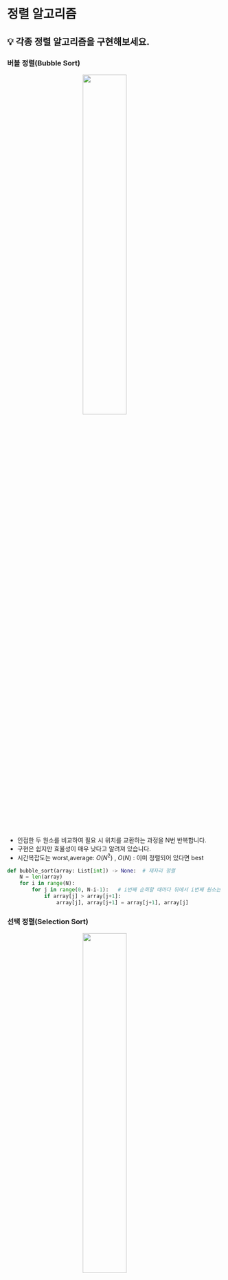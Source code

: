 # 정렬 알고리즘

## 💡 각종 정렬 알고리즘을 구현해보세요.

### 버블 정렬(Bubble Sort)

<p align="center"><img src="./images/bubble.gif" align="center" style="margin-right: 50;" width="45%"></p>

- 인접한 두 원소를 비교하여 필요 시 위치를 교환하는 과정을 N번 반복합니다.
- 구현은 쉽지만 효율성이 매우 낮다고 알려져 있습니다.
- 시간복잡도는 worst,average: $O(N^2)$ , $O(N)$ : 이미 정렬되어 있다면 best

```python
def bubble_sort(array: List[int]) -> None:  # 제자리 정렬
    N = len(array)
    for i in range(N):
        for j in range(0, N-i-1):   # i번째 순회할 때마다 뒤에서 i번째 원소는 제자리를 찾아감
            if array[j] > array[j+1]:
                array[j], array[j+1] = array[j+1], array[j]
```

### 선택 정렬(Selection Sort)

<p align="center"><img src="./images/selection.gif" align="center" style="margin-right: 50;" width="45%"></p>

- 선택 정렬은 배열에서 작은 데이터를 선별하여서 데이터를 앞으로 보내는 정렬의 일종으로 효율성이 낮습니다.
- 시간복잡도: $O(N^2)$ 로, worst,average,best 모두 동일합니다.

```python
def selection_sort(arr:List[int]) -> None:
    n = len(arr)
    for i in range(n):
        min_idx = i
        for j in range(i + 1, n):
            if arr[min_idx] > arr[j]:
                min_idx = j
        arr[i], arr[min_idx] = arr[min_idx], arr[i]
```

### 삽입 정렬(Insertion Sort)

<p align="center"><img src="./images/insertion.gif" align="center" style="margin-right: 50;" width="45%"></p>

- 삽입 정렬은 자료 배열의 모든 요소를 앞에서부터 차례대로 이미 정렬된 배열 부분과 비교하여, 자신의 위치를 찾아 삽입함으로써 정렬을 완성하는 알고리즘입니다.
- 시간복잡도: $O(N^2)$:worst,average, $O(N)$ : 이미 정렬되어 있다면 best

```python
def insertion_sort(array: List[int]) -> None:
    for end in range(1, len(array)):
        for i in range(end, 0, -1):
            if array[i - 1] > array[i]:
                array[i - 1], array[i] = array[i], array[i - 1]
```

_for문을 사용한 code_

```python
def insertion_sort(array: List[int]) -> None:   # 제자리 정렬
    N = len(array)

    for i in range(1, N):
        key = array[i]  # key 기억
        j = i-1  # key 이전 인덱스와 key 비교
        while j >= 0 and key < array[j]:    # 위치 찾을 때까지
            array[j+1] = array[j]           # 오른쪽 시프트
            j -= 1
        array[j+1] = key                    # 찾은 위치에는 기억한 key 삽입
```

_while문을 사용한 code_

### 퀵 정렬(Quick Sort)

<p align="center"><img src="./images/quick.gif" align="center" style="margin-right: 50;" width="45%"></p>

- 데이터 집합내에 임의의 기준(pivot)값을 정하고 해당 피벗으로 집합을 기준으로 두개의 부분 집합으로 나눈 후 한쪽 부분에는 피벗값보다 작은값들만, 다른 한쪽은 큰값들만 넣습니다. 더 이상 쪼갤 부분 집합이 없을 때까지 각각의 부분 집합에 대해 피벗/쪼개기 재귀적으로 적용합니다.
- 시간복잡도
  - average, best : $O(NlogN)$
  - worst : $O(N^2)$

```python
def quick_sort(array: List[int]) -> None:
    N = len(array)

    def sort(low, high):
        if high <= low:
            return
        mid = partition(array, low, high)
        sort(low, mid - 1)
        sort(mid, high)

    def partition(array, low, high):
        pivot = array[(low + high) // 2]  # 가운데 값 피벗 설정
        while low <= high:
            while array[low] < pivot:
                low += 1
            while array[high] > pivot:
                high -= 1
            if low <= high:
                array[low], array[high] = array[high], array[low]
                low, high = low + 1, high - 1
        return low

    sort(0, N-1)
```

_pseudo code_

```python
def quick_sort(arr):
    if len(arr) <= 1:
        return arr

    pivot = arr[len(arr) // 2]

    left = [x for x in arr if x < pivot]
    middle = [x for x in arr if x == pivot]
    right = [x for x in arr if x > pivot]

    return quick_sort(left) + middle + quick_sort(right)
```

_최적화된 코드_

### 합병 정렬

<p align="center"><img src="./images/merge.gif" align="center" style="margin-right: 50;" width="45%"></p>

- 둘 이상의 부분집합으로 가르고, 각 부분집합을 정렬한 다음 부분 집합들을 다시 정렬된 형태로 합치는 방식
- 일반적인 방법으로 구현했을 때 이 정렬은 안정 정렬에 속하며, 분할 정복 알고리즘의 하나입니다.
- 시간복잡도는 $O(NlogN)$으로, worst,average,best 각 케이스 모두 동일합니다.

```python
def merge_sort(array: List[int]) -> List[int]:   # 제자리 정렬 x

    def sort(array):
        """
        1. 가장 작은 단위(원소 1개)가 될 때까지 입력 배열을 2 개의 부분 배열로 분할
        2. 정렬하며 결합 (merge 함수 호출)
        """
        N = len(array)

        if N <= 1:
            return array

        mid = N//2
        left = sort(array[:mid])
        right = sort(array[mid:])

        return merge(left, right)

    def merge(left, right):
        """
        부분 배열을 정렬하면서 결합
        """
        sorted_list = []
        i, j = 0, 0

        # 정렬하면서 결합
        while i < len(left) and j < len(right):
            if left[i] < right[j]:
                sorted_list.append(left[i])
                i+=1
            else:
                sorted_list.append(right[j])
                j+=1

        # 두 부분 배열의 남은 부분 이어붙이기
        if i < len(left):
            sorted_list += left[i:]
        if j < len(right):
            sorted_list += right[j:]

        return sorted_list

    return sort(array)

```

_pseudo code_

```python
def merge_sort(array: List[int]) -> None:
    if len(array) < 2:
        return array

    mid = len(array) // 2
    left = merge_sort(array[:mid])
    right = merge_sort(array[mid:])

    merged_arr = []
    l = r = 0
    while l < len(left) and r < len(right):
        if left[l] < right[r]:
            merged_arr.append(left[l])
            l += 1
        else:
            merged_arr.append(right[r])
            r += 1

    merged_arr += left[l:]
    merged_arr += right[r:]
    return merged_arr
```

_최적화된 코드_

### 힙 정렬(Heap Sort)

<p align="center"><img src="./images/heap.gif" align="center" style="margin-right: 50;" width="45%"></p>

- 힙 정렬이란 최대 힙 트리나 최소 힙 트리를 구성해 정렬을 하는 방법으로서, 내림차순 정렬을 위해서는 최소 힙을 구성하고 오름차순 정렬을 위해서는 최대 힙을 구성하면 됩니다.
- 시간복잡도: $O(NlogN)$ worst,average,best 모두 동일

```python
def heap_sort(arr:List[int]) -> List[int]:
    def heapify(arr, n, i):
        """
        힙 형태로 변환
        """
        largest = i
        l = 2 * i + 1
        r = 2 * i + 2

        if l < n and arr[i] < arr[l]:
            largest = l

        if r < n and arr[largest] < arr[r]:
            largest = r

        if largest != i:
            arr[i], arr[largest] = arr[largest], arr[i]
            heapify(arr, n, largest)

    n = len(arr)
    for i in range(n, -1, -1):
        heapify(arr, n, i)

    for i in range(n-1, 0, -1):
        arr[i], arr[0] = arr[0], arr[i]
        heapify(arr, i, 0)

    return arr
```

### 계수 정렬(Counting Sort)

<p align="center"><img src="./images/counting.gif" align="center" style="margin-right: 50;" width="45%"></p>

- 계수 정렬 또는 카운팅 소트는 컴퓨터 과학에서 정렬 알고리즘의 하나로서, 작은 양의 정수들인 키에 따라 객체를 수집하는 것, 즉 정수 정렬 알고리즘의 하나입니다.
- 시간 복잡도: $O(N+K)$

```python
def counting_sort(array: List[int]) -> List[int]:   # 제자리 정렬 x
    count_array = [0 for _ in range(max(array)+1)]

    # 카운팅
    for num in array:
        count_array[num]+=1

    # 누적합으로 갱신
    for i in range(1, len(count_array)):
        count_array[i] += count_array[i-1]

    result = [0 for _ in range(len(array))]

    # 누적합 인덱스와 값 참조해서 새로운 배열의 정렬 위치에 삽입하기
    for num in array:
        idx = count_array[num]
        result[idx-1] = num
        count_array[num] -= 1

    return result
```

### 기수 정렬(Radix Sort)

<p align="center"><img src="./images/radix.gif" align="center" style="margin-right: 50;" width="45%"></p>

- 기수 정렬은 낮은 자리 수부터 비교해가며 정렬합니다. 비교연산을 하지 않아 빠르지만, 또 다른 메모리 공간을 필요하다는게 **단점** 입니다.
- 기수정렬은 낮은 자리수부터 비교하여 정렬해 간다는 것을 기본 개념으로 하는 정렬 알고리즘입니다.
- 기수정렬은 비교 연산을 하지 않으며 정렬 속도가 빠르지만 데이터 전체 크기에 기수 테이블의 크기만한 메모리가 더 필요합니다.
- 시간복잡도: $O(dN)$

```python
def radix_sort(arr):
    RADIX = 10
    placement = 1

    max_digit = max(arr)

    while placement < max_digit:
        buckets = [list() for _ in range(RADIX)]

        for i in arr:
            tmp = int((i / placement) % RADIX)
            buckets[tmp].append(i)

        a = 0
        for b in range(RADIX):
            buck = buckets[b]
            for i in buck:
                arr[a] = i
                a += 1

        placement *= RADIX
```

_버킷을 사용하여 구현_

```python
def counting_sort(arr, exp):
    n = len(arr)
    output = [0] * n
    count = [0] * 10

    for i in range(n):
        index = arr[i] // exp
        count[index % 10] += 1

    for i in range(1, 10):
        count[i] += count[i - 1]

    i = n - 1
    while i >= 0:
        index = arr[i] // exp
        output[count[index % 10] - 1] = arr[i]
        count[index % 10] -= 1
        i -= 1

    for i in range(n):
        arr[i] = output[i]

def radix_sort(arr):
    max_value = max(arr)
    exp = 1

    while max_value // exp > 0:
        counting_sort(arr, exp)
        exp *= 10
```

_계수 정렬을 사용하여 구현_

<p align="center"><img src="./images/sort_summary.png" align="center" style="margin-right: 50;" width="45%"></p>

<br>

## 📑 꼬리질문

### 파이썬의 sort는 어떤 정렬 알고리즘을 사용하나?

2002년 소프트웨어 엔지니어 Tim Peters에 의하여 Tim sort가 등장했다. 이 정렬 알고리즘은 Insertion sort와 Merge sort를 결합하여 만든 정렬로 Python, Java SE 7, Android, Google chrome (V8), 그리고 swift까지 많은 프로그래밍 언어에서 표준 정렬 알고리즘으로 채택되어 사용되고 있습니다.

[[Tim Sort - Python]](https://github.com/python/cpython/blob/ba18c0b13ba3c08077ea3db6658328523823a33f/Objects/listobject.c#L1051)

<br>

## 🐍 꼬꼬무

### Tim Sort는 왜 Insertion Sort와 Merge Sort를 결합했을까?

<br>

Tim sort는 Merge sort를 기반으로 하되, 좀 더 효율적으로 run을 나누고 제각기 다른 크기를 가진 run을 최대한 효율적인 방법으로 병합하며 실생활 데이터의 특성을 이용하여 여러 가지 최적화 기법을 도입한 정렬 알고리즘입니다.

완전히 무작위인 데이터에 대해서는 속도가 빠른 편은 아니지만 일정한 패턴이 있는 일반적인 데이터에 대해서는 빠른 성능을 보여주고 안정적이며 최악의 시간 복잡도가 $O(nlogn)$이기에 지금까지도 많은 언어에서 표준 정렬 알고리즘으로 채택하여 사용하고 있습니다.

<br>

## 📚 Reference

[네이버 태크 블로그 - Tim sort에 대해 알아보자](https://d2.naver.com/helloworld/0315536)

[티스토리 - 정렬 알고리즘의 선택과 종류 7가지](https://hyo-ue4study.tistory.com/68)

[chatGPT](<[https://chat.openai.com](https://chat.openai.com/)>)
